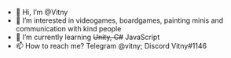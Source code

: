 - 👋 Hi, I’m @Vitny
- 👀 I’m interested in videogames, boardgames, painting minis and communication with kind people
- 🌱 I’m currently learning ~~Unity, C#~~ JavaScript
- 📫 How to reach me? Telegram @vitny; Discord Vitny#1146

<!---
Vitny/Vitny is a ✨ special ✨ repository because its `README.md` (this file) appears on your GitHub profile.
You can click the Preview link to take a look at your changes.
--->
